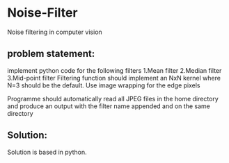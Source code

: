 # Noise-Filter
Noise filtering in computer vision
## problem statement:
implement python code for the following filters
1.Mean filter
2.Median filter
3.Mid-point filter
 Filtering function should implement an NxN kernel where N=3 should be the default.  Use image wrapping for the edge pixels

Programme should automatically read all JPEG files in the home directory and produce an output with the filter name appended and on the same directory 

## Solution:
Solution is based in python.
